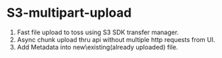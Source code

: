 # S3-multipart-upload
1.  Fast file upload to toss using S3 SDK transfer manager.
2.  Async chunk upload thru api without multiple http requests from UI.
3.  Add Metadata into new\existing(already uploaded) file.
